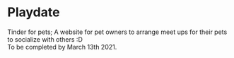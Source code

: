 # Playdate
Tinder for pets; A website for pet owners to arrange meet ups for their pets to socialize with others :D
<br />To be completed by March 13th 2021.
